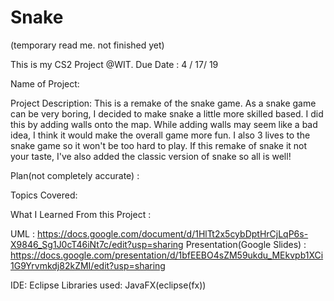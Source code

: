 # Snake

(temporary read me. not finished yet)

This is my CS2 Project @WIT.
Due Date : 4 / 17/ 19

Name of Project: 

Project Description: This is a remake of the snake game. As a snake game can be very boring, I decided to make snake a little more
skilled based. I did this by adding walls onto the map. While adding walls may seem like a bad idea, I think it would make the overall
game more fun. I also 3 lives to the snake game so it won't be too hard to play. If this remake of snake it not your taste, I've also
added the classic version of snake so all is well!

Plan(not completely accurate) : 

Topics Covered: 



What I Learned From this Project : 


UML : https://docs.google.com/document/d/1HlTt2x5cybDptHrCjLqP6s-X9846_Sg1J0cT46iNt7c/edit?usp=sharing
Presentation(Google Slides) : https://docs.google.com/presentation/d/1bfEEBO4sZM59ukdu_MEkvpb1XCi1G9Yrvmkdj82kZMI/edit?usp=sharing

IDE: Eclipse
Libraries used: JavaFX(eclipse(fx))
